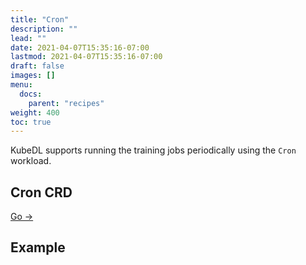 ```yaml
---
title: "Cron"
description: ""
lead: ""
date: 2021-04-07T15:35:16-07:00
lastmod: 2021-04-07T15:35:16-07:00
draft: false
images: []
menu:
  docs:
    parent: "recipes"
weight: 400
toc: true
---
```


KubeDL supports running the training jobs periodically using the `Cron` workload.


## Cron CRD

[Go ->](https://github.com/kubedl-io/kubedl/blob/master/apis/apps/v1alpha1/cron_types.go)

## Example
